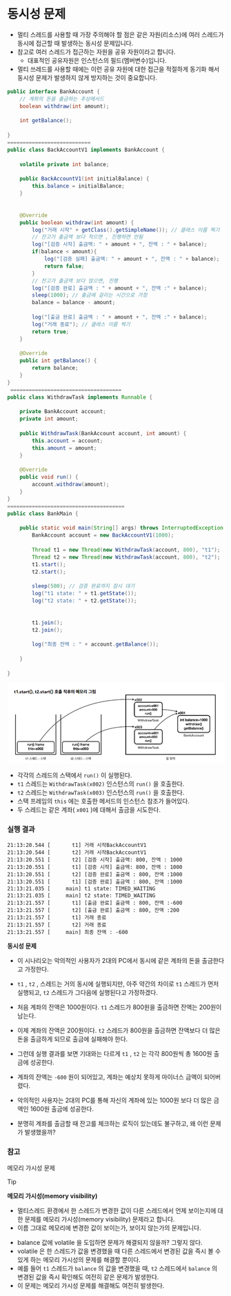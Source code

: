 # 동시성 문제

- 멀티 스레드를 사용할 때 가장 주의해야 할 점은 같은 자원(리소스)에 여러 스레드가 동시에 접근할 때 발생하는 동시성 문제입니다.
- 참고로 여러 스레드가 접근하는 자원을 공유 자원이라고 합니다.
  - 대표적인 공유자원은 인스턴스의 필드(멤버변수)입니다.
- 멀티 쓰레드를 사용할 때에는 이런 공유 자원에 대한 접근을 적절하게 동기화 해서 동시성 문제가 발생하지 않게 방지하는 것이 중요합니다.



``` java
public interface BankAccount {
	// 계좌의 돈을 출금하는 추상메서드
	boolean withdraw(int amount);

	int getBalance();

}
===========================
public class BackAccountV1 implements BankAccount {

	volatile private int balance;

	public BackAccountV1(int initialBalance) {
		this.balance = initialBalance;
	}


	@Override
	public boolean withdraw(int amount) {
		log("거래 시작" + getClass().getSimpleName()); // 클래스 이름 찍기
		// 잔고가 출금액 보다 적으면 , 진행하면 안됨
		log("[검증 시작] 출금액: " + amount + ", 잔액 : " + balance);
		if(balance < amount){
			log("[검증 실패] 출금액: " + amount + ", 잔액 : " + balance);
			return false;
		}
		// 잔고가 출금액 보다 많으면, 진행
		log("[검증 완료] 출금액 : " + amount + ", 잔액 :" + balance);
		sleep(1000); // 출금에 걸리는 시간으로 가정
		balance = balance - amount;

		log("[출금 완료] 출금액 : " + amount + ", 잔액 :" + balance);
		log("거래 종료"); // 클래스 이름 찍기
		return true;
	}

	@Override
	public int getBalance() {
		return balance;
	}
}
 ====================================
public class WithdrawTask implements Runnable {

	private BankAccount account;
	private int amount;

	public WithdrawTask(BankAccount account, int amount) {
		this.account = account;
		this.amount = amount;
	}

	@Override
	public void run() {
		account.withdraw(amount);
	}
}
======================================
public class BankMain {

	public static void main(String[] args) throws InterruptedException {
		BankAccount account = new BackAccountV1(1000);

		Thread t1 = new Thread(new WithdrawTask(account, 800), "t1");
		Thread t2 = new Thread(new WithdrawTask(account, 800), "t2");
		t1.start();
		t2.start();

		sleep(500); // 검증 완료까지 잠시 대기
		log("t1 state: " + t1.getState());
		log("t2 state: " + t2.getState());


		t1.join();
		t2.join();

		log("최종 잔액 : " + account.getBalance());

	}

}


```

![image-20250104212632672](https://raw.githubusercontent.com/CUCU7103/save-image-repo/main/image/image-20250104212632672.png)

- 각각의 스레드의 스택에서 `run()` 이 실행된다.
- `t1` 스레드는 `WithdrawTask(x002)` 인스턴스의 `run()` 을 호출한다.
- `t2` 스레드는 `WithdrawTask(x003)` 인스턴스의 `run()` 을 호출한다.
- 스택 프레임의 `this` 에는 호출한 메서드의 인스턴스 참조가 들어있다.
- 두 스레드는 같은 계좌( `x001` )에 대해서 출금을 시도한다.

### 실행 결과 

``` 
21:13:20.544 [       t1] 거래 시작BackAccountV1
21:13:20.544 [       t2] 거래 시작BackAccountV1
21:13:20.551 [       t2] [검증 시작] 출금액: 800, 잔액 : 1000
21:13:20.551 [       t1] [검증 시작] 출금액: 800, 잔액 : 1000
21:13:20.551 [       t2] [검증 완료] 출금액 : 800, 잔액 :1000
21:13:20.551 [       t1] [검증 완료] 출금액 : 800, 잔액 :1000
21:13:21.035 [     main] t1 state: TIMED_WAITING
21:13:21.035 [     main] t2 state: TIMED_WAITING
21:13:21.557 [       t1] [출금 완료] 출금액 : 800, 잔액 :-600
21:13:21.557 [       t2] [출금 완료] 출금액 : 800, 잔액 :200
21:13:21.557 [       t1] 거래 종료
21:13:21.557 [       t2] 거래 종료
21:13:21.557 [     main] 최종 잔액 : -600
```

**동시성 문제**

- 이 시나리오는 악의적인 사용자가 2대의 PC에서 동시에 같은 계좌의 돈을 출금한다고 가정한다.
- `t1` , `t2` , 스레드는 거의 동시에 실행되지만, 아주 약간의 차이로 `t1` 스레드가 먼저 실행되고, `t2` 스레드가 그다음에 실행된다고 가정하겠다.
- 처음 계좌의 잔액은 1000원이다. `t1` 스레드가 800원을 출금하면 잔액는 200원이 남는다.
- 이제 계좌의 잔액은 200원이다. `t2` 스레드가 800원을 출금하면 잔액보다 더 많은 돈을 출금하게 되므로 출금에 실패해야 한다.



- 그런데 실행 결과를 보면 기대와는 다르게 `t1` , `t2` 는 각각 800원씩 총 1600원 출금에 성공한다.
- 계좌의 잔액는 `-600` 원이 되어있고, 계좌는 예상치 못하게 마이너스 금액이 되어버렸다.
- 악의적인 사용자는 2대의 PC를 통해 자신의 계좌에 있는 1000원 보다 더 많은 금액인 1600원 출금에 성공한다.
- 분명히 계좌를 출금할 때 잔고를 체크하는 로직이 있는데도 불구하고, 왜 이런 문제가 발생했을까?

### 참고

메모리 가시성 문제

> [!TIP]
>
> **메모리 가시성(memory visibility)**
>
> - 멀티스레드 환경에서 한 스레드가 변경한 값이 다른 스레드에서 언제 보이는지에 대한 문제를 메모리 가시성(memory visibility) 문제라고 합니다. 
> - 이름 그대로 메모리에 변경한 값이 보이는가, 보이지 않는가의 문제입니다.



- balance 값에 volatile 을 도입하면 문제가 해결되지 않을까? 그렇지 않다. 
- volatile 은 한 스레드가 값을 변경했을 때 다른 스레드에서 변경된 값을 즉시 볼 수 있게 하는 메모리 가시성의 문제를 해결할 뿐이다. 
- 예를 들어 `t1` 스레드가 `balance` 의 값을 변경했을 때, `t2` 스레드에서 `balance` 의 변경된 값을 즉시 확인해도 여전히 같은 문제가 발생한다. 
- 이 문제는 메모리 가시성 문제를 해결해도 여전히 발생한다.
